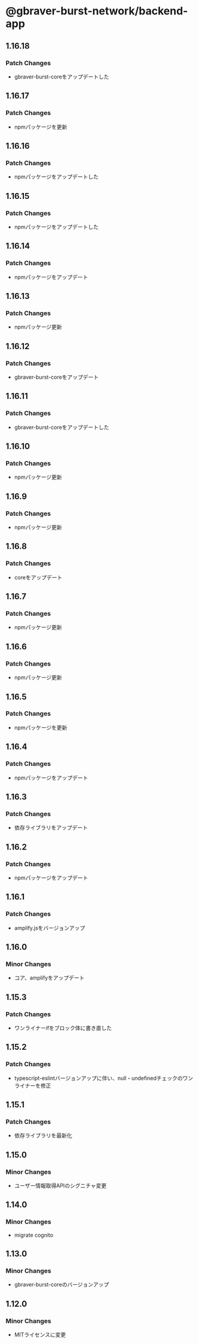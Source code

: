 # @gbraver-burst-network/backend-app

## 1.16.18

### Patch Changes

- gbraver-burst-coreをアップデートした

## 1.16.17

### Patch Changes

- npmパッケージを更新

## 1.16.16

### Patch Changes

- npmパッケージをアップデートした

## 1.16.15

### Patch Changes

- npmパッケージをアップデートした

## 1.16.14

### Patch Changes

- npmパッケージをアップデート

## 1.16.13

### Patch Changes

- npmパッケージ更新

## 1.16.12

### Patch Changes

- gbraver-burst-coreをアップデート

## 1.16.11

### Patch Changes

- gbraver-burst-coreをアップデートした

## 1.16.10

### Patch Changes

- npmパッケージ更新

## 1.16.9

### Patch Changes

- npmパッケージ更新

## 1.16.8

### Patch Changes

- coreをアップデート

## 1.16.7

### Patch Changes

- npmパッケージ更新

## 1.16.6

### Patch Changes

- npmパッケージ更新

## 1.16.5

### Patch Changes

- npmパッケージを更新

## 1.16.4

### Patch Changes

- npmパッケージをアップデート

## 1.16.3

### Patch Changes

- 依存ライブラリをアップデート

## 1.16.2

### Patch Changes

- npmパッケージをアップデート

## 1.16.1

### Patch Changes

- amplify.jsをバージョンアップ

## 1.16.0

### Minor Changes

- コア、amplifyをアップデート

## 1.15.3

### Patch Changes

- ワンライナーifをブロック体に書き直した

## 1.15.2

### Patch Changes

- typescript-eslintバージョンアップに伴い、null・undefinedチェックのワンライナーを修正

## 1.15.1

### Patch Changes

- 依存ライブラリを最新化

## 1.15.0

### Minor Changes

- ユーザー情報取得APIのシグニチャ変更

## 1.14.0

### Minor Changes

- migrate cognito

## 1.13.0

### Minor Changes

- gbraver-burst-coreのバージョンアップ

## 1.12.0

### Minor Changes

- MITライセンスに変更
